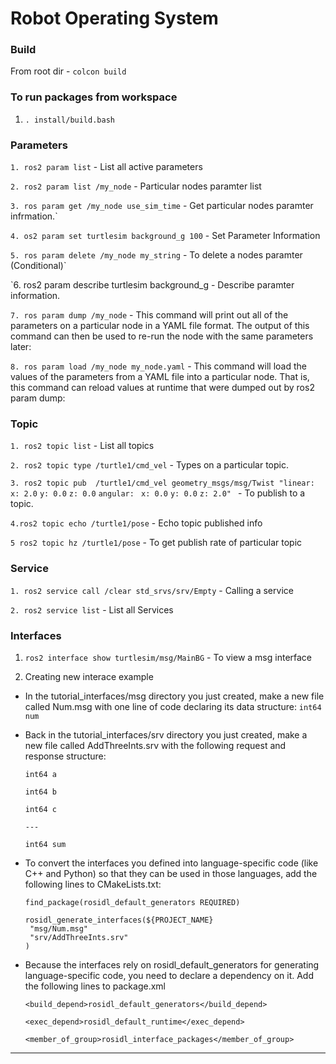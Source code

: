 # Robot Operating System

### Build
From root dir -  `colcon build`

### To run packages from workspace
1. `. install/build.bash`

### Parameters 

`1. ros2 param list`  - List all active parameters

`2. ros2 param list /my_node` - Particular nodes paramter list

`3. ros param get /my_node use_sim_time` - Get particular nodes paramter infrmation.`

`4. os2 param set turtlesim background_g 100` - Set Parameter Information

`5. ros param delete /my_node my_string` - To delete a nodes paramter (Conditional)`

`6. ros2 param describe turtlesim background_g - Describe paramter information.

`7. ros param dump /my_node` - This command will print out all of the parameters on a particular node in a YAML file format. The output of this command can then be used to re-run the node with the same parameters later:

`8. ros param load /my_node my_node.yaml` - This command will load the values of the parameters from a YAML file into a particular node. That is, this command can reload values at runtime that were dumped out by ros2 param dump:



### Topic

`1. ros2 topic list` - List all topics

`2. ros2 topic type /turtle1/cmd_vel` - Types on a particular topic.

`3. ros2 topic pub  /turtle1/cmd_vel geometry_msgs/msg/Twist "linear:`
  `x: 2.0`
  `y: 0.0`
  `z: 0.0`
`angular:`
 ` x: 0.0`
  `y: 0.0`
  `z: 2.0" ` - To publish to a topic.
  
`4.ros2 topic echo /turtle1/pose` - Echo topic published info

`5 ros2 topic hz /turtle1/pose` - To get publish rate of particular topic



### Service

`1. ros2 service call /clear std_srvs/srv/Empty` - Calling a service

`2. ros2 service list` - List all Services



### Interfaces

1. `ros2 interface show turtlesim/msg/MainBG` - To view a msg interface

 2. Creating new interace example
  - In the tutorial_interfaces/msg directory you just created, make a new file called Num.msg with one line of code     declaring its data structure:
  `int64 num`
- Back in the tutorial_interfaces/srv directory you just created, make a new file called AddThreeInts.srv with the following request and response structure:
    ```
    int64 a

    int64 b 

    int64 c

    ---

    int64 sum

    ```
- To convert the interfaces you defined into language-specific code (like C++ and Python) so that they can be used in those languages, add the following lines to CMakeLists.txt:
 
   ```
   find_package(rosidl_default_generators REQUIRED)

  rosidl_generate_interfaces(${PROJECT_NAME}
    "msg/Num.msg"
    "srv/AddThreeInts.srv"
  )
  ```
- Because the interfaces rely on rosidl_default_generators for generating language-specific code, you need to declare a dependency on it. Add the following lines to package.xml
  ```
  <build_depend>rosidl_default_generators</build_depend>

  <exec_depend>rosidl_default_runtime</exec_depend>

  <member_of_group>rosidl_interface_packages</member_of_group>
  ```
---


